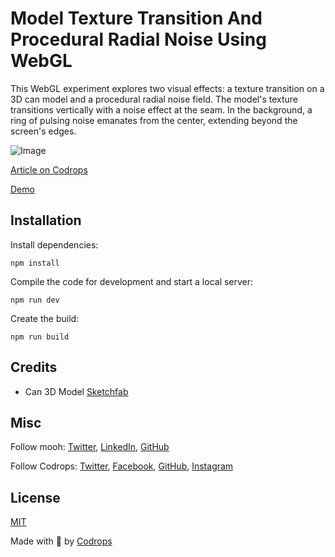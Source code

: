 # Model Texture Transition And Procedural Radial Noise Using WebGL

This WebGL experiment explores two visual effects: a texture transition on a 3D can model and a procedural radial noise field. The model's texture transitions vertically with a noise effect at the seam. In the background, a ring of pulsing noise emanates from the center, extending beyond the screen's edges.

![Image](https://tympanus.net/codrops/wp-content/uploads/2024/05/texturetransition.jpg)

[Article on Codrops](https://tympanus.net/codrops/?p=77050)

[Demo](https://tympanus.net/Development/TextureTransition/)

## Installation

Install dependencies:

```
npm install
```

Compile the code for development and start a local server:

```
npm run dev
```

Create the build:

```
npm run build
```

## Credits

- Can 3D Model [Sketchfab](https://sketchfab.com/3d-models/energy-drink-game-ready-model-83676feb8b0a4589952cf3676299311b)

## Misc

Follow mooh: [Twitter](https://twitter.com/moohdev), [LinkedIn](https://www.linkedin.com/in/moohdev), [GitHub](https://github.com/mohAmineBrs)

Follow Codrops: [Twitter](http://www.twitter.com/codrops), [Facebook](http://www.facebook.com/codrops), [GitHub](https://github.com/codrops), [Instagram](https://www.instagram.com/codropsss/)

## License

[MIT](LICENSE)

Made with :blue_heart: by [Codrops](http://www.codrops.com)
